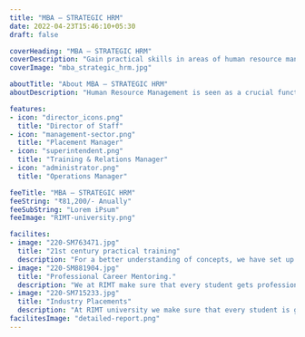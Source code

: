 ```yaml
---
title: "MBA – STRATEGIC HRM"
date: 2022-04-23T15:46:10+05:30
draft: false

coverHeading: "MBA – STRATEGIC HRM"
coverDescription: "Gain practical skills in areas of human resource management"
coverImage: "mba_strategic_hrm.jpg"

aboutTitle: "About MBA – STRATEGIC HRM"
aboutDescription: "Human Resource Management is seen as a crucial function in the management of persons and the work environment culture. In reality, it has the potential to make a significant contribution to the overall course of the organisation as well as the attainment of its objectives and ambitions. HR specialists create frameworks for performance improvement, career advancement in planning, and representation of various organisational activities. They also deal with salary, performance management, organisational growth, security, health, benefits, representational inspiration, training, and other challenges. This keeps people motivated, happy, and truly connected, which contributes to the organization's success."

features:
- icon: "director_icons.png"
  title: "Director of Staff"
- icon: "management-sector.png"
  title: "Placement Manager"
- icon: "superintendent.png"
  title: "Training & Relations Manager"
- icon: "administrator.png"
  title: "Operations Manager"

feeTitle: "MBA – STRATEGIC HRM"
feeString: "₹81,200/- Anually"
feeSubString: "Lorem iPsum"
feeImage: "RIMT-university.png"

facilites:
- image: "220-SM763471.jpg"
  title: "21st century practical training"
  description: "For a better understanding of concepts, we have set up advanced 21st-century tools equipped with advanced training methods so that students can learn every concept practically in a better way."
- image: "220-SM881904.jpg"
  title: "Professional Career Mentoring."
  description: "We at RIMT make sure that every student gets professional career mentoring from the industry experts to set career targets & for this we have created a career & placement cell too."
- image: "220-SM715233.jpg"
  title: "Industry Placements"
  description: "At RIMT university we make sure that every student is getting placed, each year more than 500 companies visit the campus of RIMT to hire our brightest of the talents"
facilitesImage: "detailed-report.png"
---
```


